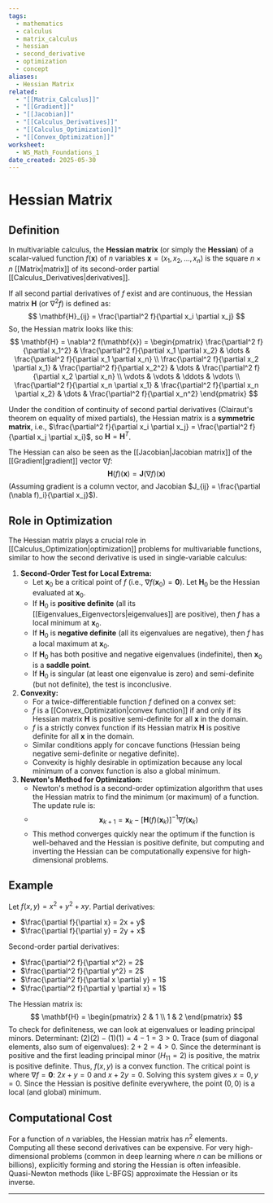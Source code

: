 ```yaml
---
tags:
  - mathematics
  - calculus
  - matrix_calculus
  - hessian
  - second_derivative
  - optimization
  - concept
aliases:
  - Hessian Matrix
related:
  - "[[Matrix_Calculus]]"
  - "[[Gradient]]"
  - "[[Jacobian]]"
  - "[[Calculus_Derivatives]]"
  - "[[Calculus_Optimization]]"
  - "[[Convex_Optimization]]"
worksheet:
  - WS_Math_Foundations_1
date_created: 2025-05-30
---
```

# Hessian Matrix

## Definition
In multivariable calculus, the **Hessian matrix** (or simply the **Hessian**) of a scalar-valued function $f(\mathbf{x})$ of $n$ variables $\mathbf{x} = (x_1, x_2, \dots, x_n)$ is the square $n \times n$ [[Matrix|matrix]] of its second-order partial [[Calculus_Derivatives|derivatives]].

If all second partial derivatives of $f$ exist and are continuous, the Hessian matrix $\mathbf{H}$ (or $\nabla^2 f$) is defined as:
$$ \mathbf{H}_{ij} = \frac{\partial^2 f}{\partial x_i \partial x_j} $$
So, the Hessian matrix looks like this:
$$ \mathbf{H} = \nabla^2 f(\mathbf{x}) =
\begin{pmatrix}
\frac{\partial^2 f}{\partial x_1^2} & \frac{\partial^2 f}{\partial x_1 \partial x_2} & \dots & \frac{\partial^2 f}{\partial x_1 \partial x_n} \\
\frac{\partial^2 f}{\partial x_2 \partial x_1} & \frac{\partial^2 f}{\partial x_2^2} & \dots & \frac{\partial^2 f}{\partial x_2 \partial x_n} \\
\vdots & \vdots & \ddots & \vdots \\
\frac{\partial^2 f}{\partial x_n \partial x_1} & \frac{\partial^2 f}{\partial x_n \partial x_2} & \dots & \frac{\partial^2 f}{\partial x_n^2}
\end{pmatrix}
$$

Under the condition of continuity of second partial derivatives (Clairaut's theorem on equality of mixed partials), the Hessian matrix is a **symmetric matrix**, i.e., $\frac{\partial^2 f}{\partial x_i \partial x_j} = \frac{\partial^2 f}{\partial x_j \partial x_i}$, so $\mathbf{H} = \mathbf{H}^T$.

The Hessian can also be seen as the [[Jacobian|Jacobian matrix]] of the [[Gradient|gradient]] vector $\nabla f$:
$$ \mathbf{H}(f)(\mathbf{x}) = \mathbf{J}(\nabla f)(\mathbf{x}) $$
(Assuming gradient is a column vector, and Jacobian $J_{ij} = \frac{\partial (\nabla f)_i}{\partial x_j}$).

## Role in Optimization
The Hessian matrix plays a crucial role in [[Calculus_Optimization|optimization]] problems for multivariable functions, similar to how the second derivative is used in single-variable calculus:


1. **Second-Order Test for Local Extrema:**
    - Let $\mathbf{x}_0$ be a critical point of $f$ (i.e., $\nabla f(\mathbf{x}_0) = \mathbf{0}$). Let $\mathbf{H}_0$ be the Hessian evaluated at $\mathbf{x}_0$.
    - If $\mathbf{H}_0$ is **positive definite** (all its [[Eigenvalues_Eigenvectors|eigenvalues]] are positive), then $f$ has a local minimum at $\mathbf{x}_0$.
    - If $\mathbf{H}_0$ is **negative definite** (all its eigenvalues are negative), then $f$ has a local maximum at $\mathbf{x}_0$.
    - If $\mathbf{H}_0$ has both positive and negative eigenvalues (indefinite), then $\mathbf{x}_0$ is a **saddle point**.
    - If $\mathbf{H}_0$ is singular (at least one eigenvalue is zero) and semi-definite (but not definite), the test is inconclusive.
2. **Convexity:**
    - For a twice-differentiable function $f$ defined on a convex set:
    - $f$ is a [[Convex_Optimization|convex function]] if and only if its Hessian matrix $\mathbf{H}$ is positive semi-definite for all $\mathbf{x}$ in the domain.
    - $f$ is a strictly convex function if its Hessian matrix $\mathbf{H}$ is positive definite for all $\mathbf{x}$ in the domain.
    - Similar conditions apply for concave functions (Hessian being negative semi-definite or negative definite).
    - Convexity is highly desirable in optimization because any local minimum of a convex function is also a global minimum.
3.  **Newton's Method for Optimization:**
    - Newton's method is a second-order optimization algorithm that uses the Hessian matrix to find the minimum (or maximum) of a function. The update rule is:
    - $$ \mathbf{x}_{k+1} = \mathbf{x}_k - [\mathbf{H}(f)(\mathbf{x}_k)]^{-1} \nabla f(\mathbf{x}_k) $$
    - This method converges quickly near the optimum if the function is well-behaved and the Hessian is positive definite, but computing and inverting the Hessian can be computationally expensive for high-dimensional problems.

## Example
Let $f(x, y) = x^2 + y^2 + xy$.
Partial derivatives:
- $\frac{\partial f}{\partial x} = 2x + y$
- $\frac{\partial f}{\partial y} = 2y + x$

Second-order partial derivatives:
- $\frac{\partial^2 f}{\partial x^2} = 2$
- $\frac{\partial^2 f}{\partial y^2} = 2$
- $\frac{\partial^2 f}{\partial x \partial y} = 1$
- $\frac{\partial^2 f}{\partial y \partial x} = 1$

The Hessian matrix is:
$$ \mathbf{H} = \begin{pmatrix} 2 & 1 \\ 1 & 2 \end{pmatrix} $$
To check for definiteness, we can look at eigenvalues or leading principal minors.
Determinant: $(2)(2) - (1)(1) = 4 - 1 = 3 > 0$.
Trace (sum of diagonal elements, also sum of eigenvalues): $2+2 = 4 > 0$.
Since the determinant is positive and the first leading principal minor ($H_{11}=2$) is positive, the matrix is positive definite.
Thus, $f(x,y)$ is a convex function.
The critical point is where $\nabla f = \mathbf{0}$:
$2x+y=0$ and $x+2y=0$. Solving this system gives $x=0, y=0$.
Since the Hessian is positive definite everywhere, the point $(0,0)$ is a local (and global) minimum.

## Computational Cost
For a function of $n$ variables, the Hessian matrix has $n^2$ elements. Computing all these second derivatives can be expensive. For very high-dimensional problems (common in deep learning where $n$ can be millions or billions), explicitly forming and storing the Hessian is often infeasible. Quasi-Newton methods (like L-BFGS) approximate the Hessian or its inverse.

---